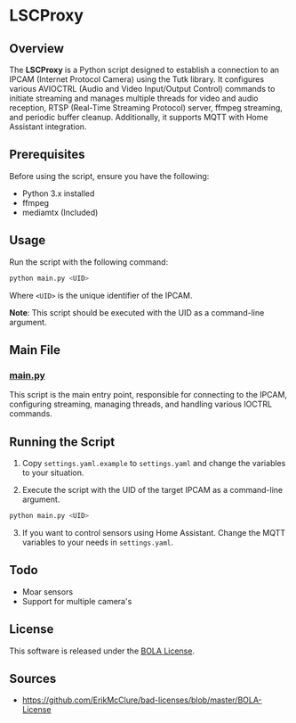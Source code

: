 # LSCProxy

## Overview

The **LSCProxy** is a Python script designed to establish a connection to an IPCAM (Internet Protocol Camera) using the Tutk library. It configures various AVIOCTRL (Audio and Video Input/Output Control) commands to initiate streaming and manages multiple threads for video and audio reception, RTSP (Real-Time Streaming Protocol) server, ffmpeg streaming, and periodic buffer cleanup. Additionally, it supports MQTT with Home Assistant integration.

## Prerequisites

Before using the script, ensure you have the following:

- Python 3.x installed
- ffmpeg
- mediamtx (Included)

## Usage

Run the script with the following command:

```bash
python main.py <UID>
```

Where `<UID>` is the unique identifier of the IPCAM.

**Note**: This script should be executed with the UID as a command-line argument.

## Main File

### [main.py](main.py)

This script is the main entry point, responsible for connecting to the IPCAM, configuring streaming, managing threads, and handling various IOCTRL commands.


## Running the Script

1. Copy `settings.yaml.example` to `settings.yaml` and change the variables to your situation.

2. Execute the script with the UID of the target IPCAM as a command-line argument.

```bash
python main.py <UID>
```

3. If you want to control sensors using Home Assistant. Change the MQTT variables to your needs in `settings.yaml`.

## Todo

* Moar sensors
* Support for multiple camera's

## License

This software is released under the [BOLA License](LICENSE).

## Sources

* https://github.com/ErikMcClure/bad-licenses/blob/master/BOLA-License